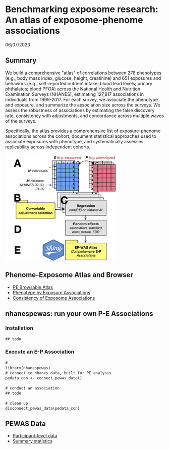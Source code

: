 # Benchmarking exposome research: An atlas of exposome-phenome associations

06/07/2023

## Summary

We build a comprehensive "atlas" of correlations between 278 phenotypes (e.g., body mass index, glucose, height, creatinine) and 651 exposures and behaviors (e.g., self-reported nutrient intake; blood lead levels; urinary phthalates; blood PFOA) across the National Health and Nutrition Examination Surveys (NHANES), estimating 127,817 associations in individuals from 1999-2017. For each survey, we associate the phenotype and exposure, and summarize the association size across the surveys. We assess the robustness of associations by estimating the false discovery rate, consistency with adjustments, and concordance across multiple waves of the surveys.

Specifically, the atlas provides a comprehensive list of exposure-phenome associations across the cohort, document statistical approaches used to associate exposures with phenotype, and systematically assesses replicability across independent cohorts.

<img src="img/pe.png" width="70%" height="70%"/>

## Phenome-Exposome Atlas and Browser

-   [PE Browsable Atlas](http://apps.chiragjpgroup.org/pe_atlas/)
-   [Phenotype by Exposure Associations](rmd/pe.html)
-   [Consistency of Exposome Associations](rmd/consistency.html)

## nhanespewas: run your own P-E Associations

### Installation

```         
## todo

```

### Execute an E-P Association

```         
# 
library(nhanespewas)
# connect to nhanes data, built for PE analysis
pedata_con <- connect_pewas_data()

# conduct an association
## todo

# clean up
disconnect_pewas_data(pedata_con)
```

## PEWAS Data

-   [Participant-level data](https://www.dropbox.com/s/fvdd60k0nnm8qjb/nhanes_122322.sqlite?dl=0)
-   [Summary statistics](https://www.dropbox.com/s/w84s77cbpifp7fy/pe_summary_stats.sqlite?dl=0)
